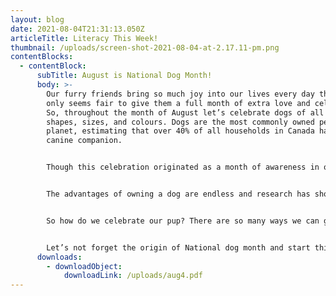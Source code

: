 ```yaml
---
layout: blog
date: 2021-08-04T21:31:13.050Z
articleTitle: Literacy This Week!
thumbnail: /uploads/screen-shot-2021-08-04-at-2.17.11-pm.png
contentBlocks:
  - contentBlock:
      subTitle: August is National Dog Month!
      body: >-
        Our furry friends bring so much joy into our lives every day that it
        only seems fair to give them a full month of extra love and celebration.
        So, throughout the month of August let’s celebrate dogs of all breeds,
        shapes, sizes, and colours. Dogs are the most commonly owned pet on the
        planet, estimating that over 40% of all households in Canada have a
        canine companion.


        Though this celebration originated as a month of awareness in order for the public to recognize the number of dogs that need to be rescued worldwide, either from public shelters or rescues, there are many other reasons this month should be recognized.


        The advantages of owning a dog are endless and research has shown that dogs come with some powerful health benefits. While we are all aware of the immediate joys our furry friends bring into our lives, many of us are unaware of the lifestyle benefits that occur with the help of our pets. Studies have found that pet owners are less likely to suffer from depression and anxiety, have less stress, feel more connected, and have better heart health. Not only do our doggos keep us feeling happier but they also help us keep more physically active, provide structure to our lives, and most importantly leave us feeling unconditionally loved.


        So how do we celebrate our pup? There are so many ways we can give back to our dogs in celebrating them. Take them for an extra-long walk, throw a few extra cookies their way, or buy them a new fun toy! If you want to take it the extra mile you could always make them a dog-friendly cake or donate to your local shelter.


        Let’s not forget the origin of National dog month and start thinking about adopting your very own rescue pup today!
      downloads:
        - downloadObject:
            downloadLink: /uploads/aug4.pdf
---
```

